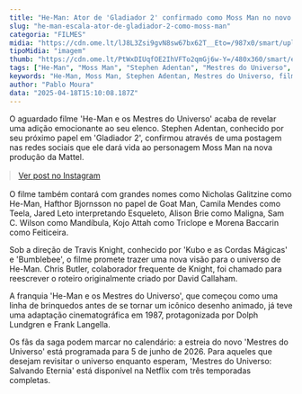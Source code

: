 ```yaml
---
title: "He-Man: Ator de 'Gladiador 2' confirmado como Moss Man no novo filme"
slug: "he-man-escala-ator-de-gladiador-2-como-moss-man"
categoria: "FILMES"
midia: "https://cdn.ome.lt/lJ8L3Zsi9gvN8sw67bx62T__Eto=/987x0/smart/uploads/conteudo/fotos/OMELETE_CAPA_-_2025-04-18T120748.080.png"
tipoMidia: "imagem"
thumb: "https://cdn.ome.lt/PtWxDIUqfOE2IhVFTo2qmGj6w-Y=/480x360/smart/extras/conteudos/omelete_THUMB_-_2025-04-18T120732.010.png"
tags: ["He-Man", "Moss Man", "Stephen Adentan", "Mestres do Universo", "filme", "Mattel", "Travis Knight"]
keywords: "He-Man, Moss Man, Stephen Adentan, Mestres do Universo, filme, Mattel, Travis Knight"
author: "Pablo Moura"
data: "2025-04-18T15:10:08.187Z"
---
```


O aguardado filme 'He-Man e os Mestres do Universo' acaba de revelar uma adição emocionante ao seu elenco. Stephen Adentan, conhecido por seu próximo papel em 'Gladiador 2', confirmou através de uma postagem nas redes sociais que ele dará vida ao personagem Moss Man na nova produção da Mattel.

<blockquote class="instagram-media" data-instgrm-permalink="https://www.instagram.com/p/DIjAl5eoHuPcaptioned/" data-instgrm-version="14" style="width:100%; max-width:540px; margin:1rem auto;"><a href="https://www.instagram.com/p/DIjAl5eoHuPcaptioned/">Ver post no Instagram</a></blockquote>

O filme também contará com grandes nomes como Nicholas Galitzine como He-Man, Hafthor Bjornsson no papel de Goat Man, Camila Mendes como Teela, Jared Leto interpretando Esqueleto, Alison Brie como Maligna, Sam C. Wilson como Mandíbula, Kojo Attah como Triclope e Morena Baccarin como Feiticeira.

Sob a direção de Travis Knight, conhecido por 'Kubo e as Cordas Mágicas' e 'Bumblebee', o filme promete trazer uma nova visão para o universo de He-Man. Chris Butler, colaborador frequente de Knight, foi chamado para reescrever o roteiro originalmente criado por David Callaham.

A franquia 'He-Man e os Mestres do Universo', que começou como uma linha de brinquedos antes de se tornar um icônico desenho animado, já teve uma adaptação cinematográfica em 1987, protagonizada por Dolph Lundgren e Frank Langella.

Os fãs da saga podem marcar no calendário: a estreia do novo 'Mestres do Universo' está programada para 5 de junho de 2026. Para aqueles que desejam revisitar o universo enquanto esperam, 'Mestres do Universo: Salvando Eternia' está disponível na Netflix com três temporadas completas.